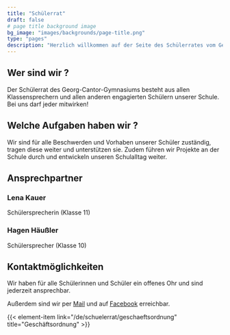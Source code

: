 ```yaml
---
title: "Schülerrat"
draft: false
# page title background image
bg_image: "images/backgrounds/page-title.png"
type: "pages"
description: "Herzlich willkommen auf der Seite des Schülerrates vom Georg-Cantor-Gymnasium. Hier finden Sie alle wichtigen Informationen zu unserer Arbeit als Schülervertretung."
---
```


## Wer sind wir ?

Der Schülerrat des Georg-Cantor-Gymnasiums besteht aus allen Klassensprechern und allen anderen engagierten Schülern unserer Schule. Bei uns darf jeder mitwirken!

## Welche Aufgaben haben wir ?

Wir sind für alle Beschwerden und Vorhaben unserer Schüler zuständig, tragen diese weiter und unterstützen sie. Zudem führen wir Projekte an der Schule durch und entwickeln unseren Schulalltag weiter.

## Ansprechpartner

### Lena Kauer
Schülersprecherin (Klasse 11)

### Hagen Häußler
Schülersprecher (Klasse 10)

## Kontaktmöglichkeiten

Wir haben für alle Schülerinnen und Schüler ein offenes Ohr und sind jederzeit ansprechbar.

Außerdem sind wir per <a href="mailto:schuelerrat@cantor-gymnasium.de"><i class="ti-email"></i>Mail</a> und auf <a href="https://www.facebook.com/srgcghalle/"><i class="ti-facebook"></i>Facebook</a> erreichbar.

{{< element-item link="/de/schuelerrat/geschaeftsordnung" title="Geschäftsordnung" >}}
